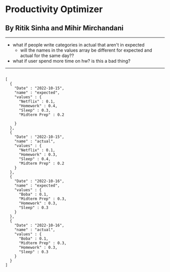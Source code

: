 # Productivity Optimizer
## By Ritik Sinha and Mihir Mirchandani
---

- what if people write categories in actual that aren't in expected
  - will the names in the values array be different for expected and actual for the same day??
- what if user spend more time on hw? is this a bad thing?




---

```

[
  {
    "Date" : "2022-10-15",
    "name" : "expected",
    "values" : {
      "Netflix" : 0.1,
      "Homework" : 0.4,
      "Sleep" : 0.3,
      "Midterm Prep" : 0.2

    }
  },
  {
    "Date" : "2022-10-15",
    "name" : "actual",
    "values" : {
      "Netflix" : 0.1,
      "Homework" : 0.3,
      "Sleep" : 0.4,
      "Midterm Prep" : 0.2
    }
  },
  {
    "Date" : "2022-10-16",
    "name" : "expected",
    "values" : {
      "Boba" : 0.1,
      "Midterm Prep" : 0.3,
      "Homework" : 0.3,
      "Sleep" : 0.3
    }
  },
  {
    "Date" : "2022-10-16",
    "name" : "actual",
    "values" : {
      "Boba" : 0.1,
      "Midterm Prep" : 0.3,
      "Homework" : 0.3,
      "Sleep" : 0.3
    }
  }
]

```

